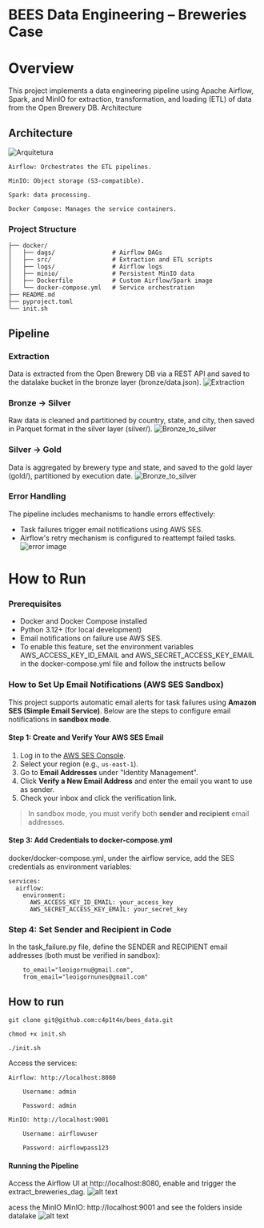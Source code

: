 # BEES Data Engineering – Breweries Case
# Overview

This project implements a data engineering pipeline using Apache Airflow, Spark, and MinIO for extraction, transformation, and loading (ETL) of data from the Open Brewery DB. 
Architecture

## Architecture
![Arquitetura](arquitetura.png)

    Airflow: Orchestrates the ETL pipelines.

    MinIO: Object storage (S3-compatible).

    Spark: data processing.

    Docker Compose: Manages the service containers.
### Project Structure
```
├── docker/
│   ├── dags/                # Airflow DAGs
│   ├── src/                 # Extraction and ETL scripts
│   ├── logs/                # Airflow logs
│   ├── minio/               # Persistent MinIO data
│   ├── Dockerfile           # Custom Airflow/Spark image
│   └── docker-compose.yml   # Service orchestration
├── README.md
├── pyproject.toml
└── init.sh
```
## Pipeline

### Extraction
Data is extracted from the Open Brewery DB via a REST API and saved to the datalake bucket in the bronze layer (bronze/data.json).
![Extraction](extract_data_flux.png)
### Bronze → Silver
Raw data is cleaned and partitioned by country, state, and city, then saved in Parquet format in the silver layer (silver/).
![Bronze_to_silver](bronze_to_silver.png)
### Silver → Gold
Data is aggregated by brewery type and state, and saved to the gold layer (gold/), partitioned by execution date.
![Bronze_to_silver](silver_to_gold.png)
### Error Handling
The pipeline includes mechanisms to handle errors effectively:
 - Task failures trigger email notifications using AWS SES.
 - Airflow's retry mechanism is configured to reattempt failed tasks.
![error image](image.png)
# How to Run
### Prerequisites
* Docker and Docker Compose installed
* Python 3.12+ (for local development)
* Email notifications on failure use AWS SES. 
*  To enable this feature, set the environment variables AWS_ACCESS_KEY_ID_EMAIL and AWS_SECRET_ACCESS_KEY_EMAIL in the docker-compose.yml file and follow the instructs bellow

### How to Set Up Email Notifications (AWS SES Sandbox)

This project supports automatic email alerts for task failures using **Amazon SES (Simple Email Service)**. Below are the steps to configure email notifications in **sandbox mode**.

#### Step 1: Create and Verify Your AWS SES Email

1. Log in to the [AWS SES Console](https://console.aws.amazon.com/ses/home).
2. Select your region (e.g., `us-east-1`).
3. Go to **Email Addresses** under "Identity Management".
4. Click **Verify a New Email Address** and enter the email you want to use as sender.
5. Check your inbox and click the verification link.

> In sandbox mode, you must verify both **sender and recipient** email addresses.

#### Step 3: Add Credentials to docker-compose.yml

docker/docker-compose.yml, under the airflow service, add the SES credentials as environment variables:

```
services:
  airflow:
    environment:
      AWS_ACCESS_KEY_ID_EMAIL: your_access_key
      AWS_SECRET_ACCESS_KEY_EMAIL: your_secret_key
```
### Step 4: Set Sender and Recipient in Code

In the task_failure.py file, define the SENDER and RECIPIENT email addresses (both must be verified in sandbox):

```
    to_email="leoigornu@gmail.com",
    from_email="leoigornunes@gmail.com"
```
## How to run

```
git clone git@github.com:c4p1t4n/bees_data.git
```

```
chmod +x init.sh
```

```
./init.sh
```
Access the services:

    Airflow: http://localhost:8080

        Username: admin

        Password: admin

    MinIO: http://localhost:9001

        Username: airflowuser

        Password: airflowpass123

#### Running the Pipeline
Access the Airflow UI at http://localhost:8080, enable and trigger the extract_breweries_dag.
![alt text](dags.png)


acess the MinIO MinIO: http://localhost:9001 and see the folders inside datalake
![alt text](minio.png)
